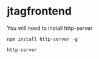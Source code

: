 # jtagfrontend

You will need to install http-server

```
npm install http-server -g

http-server
```
